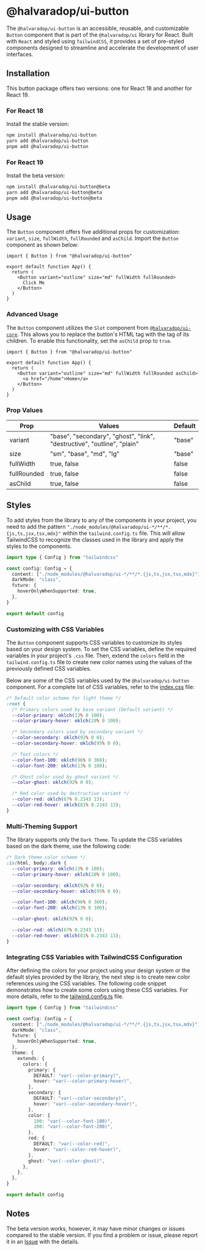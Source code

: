 # @halvaradop/ui-button

The `@halvaradop/ui-button` is an accessible, reusable, and customizable `Button` component that is part of the `@halvaradop/ui` library for React. Built with `React` and styled using `TailwindCSS`, it provides a set of pre-styled components designed to streamline and accelerate the development of user interfaces.

## Installation

This button package offers two versions: one for React 18 and another for React 19.

### For React 18

Install the stable version:

```bash
npm install @halvaradop/ui-button
yarn add @halvaradop/ui-button
pnpm add @halvaradop/ui-button
```

### For React 19

Install the beta version:

```bash
npm install @halvaradop/ui-button@beta
yarn add @halvaradop/ui-button@beta
pnpm add @halvaradop/ui-button@beta
```

## Usage

The `Button` component offers five additional props for customization: `variant`, `size`, `fullWidth`, `fullRounded` and `asChild`. Import the `Button` component as shown below:

```tsx
import { Button } from "@halvaradop/ui-button"

export default function App() {
  return (
    <Button variant="outline" size="md" fullWidth fullRounded>
      Click Me
    </Button>
  )
}
```

### Advanced Usage

The `Button` component utilizes the `Slot` component from [`@halvaradop/ui-core`](https://github.com/halvaradop/ui/blob/master/packages/ui-core/src/slot.ts). This allows you to replace the button's HTML tag with the tag of its children. To enable this functionality, set the `asChild` prop to `true`.

```tsx
import { Button } from "@halvaradop/ui-button"

export default function App() {
  return (
    <Button variant="outline" size="md" fullWidth fullRounded asChild>
      <a href="/home">Home</a>
    </Button>
  )
}
```

### Prop Values

| Prop        | Values                                                                  | Default |
| ----------- | ----------------------------------------------------------------------- | ------- |
| variant     | "base", "secondary", "ghost", "link", "destructive", "outline", "plain" | "base"  |
| size        | "sm", "base", "md", "lg"                                                | "base"  |
| fullWidth   | true, false                                                             | false   |
| fullRounded | true, false                                                             | false   |
| asChild     | true, false                                                             | false   |

## Styles

To add styles from the library to any of the components in your project, you need to add the pattern `"./node_modules/@halvaradop/ui-*/**/*.{js,ts,jsx,tsx,mdx}"` within the `tailwind.config.ts` file. This will allow TailwindCSS to recognize the classes used in the library and apply the styles to the components.

```ts
import type { Config } from "tailwindcss"

const config: Config = {
  content: ["./node_modules/@halvaradop/ui-*/**/*.{js,ts,jsx,tsx,mdx}"],
  darkMode: "class",
  future: {
    hoverOnlyWhenSupported: true,
  },
}

export default config
```

### Customizing with CSS Variables

The `Button` component supports CSS variables to customize its styles based on your design system. To set the CSS variables, define the required variables in your project's `.css` file. Then, extend the `colors` field in the `tailwind.config.ts` file to create new color names using the values of the previously defined CSS variables.

Below are some of the CSS variables used by the `@halvaradop/ui-button` component. For a complete list of CSS variables, refer to the [index.css](https://github.com/halvaradop/ui/blob/master/index.css) file:

```css
/* Default color scheme for light theme */
:root {
  /* Primary colors used by base variant (Default variant) */
  --color-primary: oklch(13% 0 100);
  --color-primary-hover: oklch(28% 0 100);

  /* Secondary colors used by secondary variant */
  --color-secondary: oklch(92% 0 0);
  --color-secondary-hover: oklch(95% 0 0);

  /* Text colors */
  --color-font-100: oklch(96% 0 360);
  --color-font-200: oklch(13% 0 100);

  /* Ghost color used by ghost variant */
  --color-ghost: oklch(92% 0 0);

  /* Red color used by destructive variant */
  --color-red: oklch(67% 0.2343 13);
  --color-red-hover: oklch(81% 0.2343 13);
}
```

### Multi-Theming Support

The library supports only the `Dark Theme`. To update the CSS variables based on the dark theme, use the following code:

```css
/* Dark theme color scheme */
:is(html, body).dark {
  --color-primary: oklch(13% 0 100);
  --color-primary-hover: oklch(28% 0 100);

  --color-secondary: oklch(92% 0 0);
  --color-secondary-hover: oklch(95% 0 0);

  --color-font-100: oklch(96% 0 360);
  --color-font-200: oklch(13% 0 100);

  --color-ghost: oklch(92% 0 0);

  --color-red: oklch(67% 0.2343 13);
  --color-red-hover: oklch(81% 0.2343 13);
}
```

### Integrating CSS Variables with TailwindCSS Configuration

After defining the colors for your project using your design system or the default styles provided by the library, the next step is to create new color references using the CSS variables. The following code snippet demonstrates how to create some colors using these CSS variables. For more details, refer to the [tailwind.config.ts](https://github.com/halvaradop/ui/blob/master/tailwind.config.ts) file.

```ts
import type { Config } from "tailwindcss"

const config: Config = {
  content: ["./node_modules/@halvaradop/ui-*/**/*.{js,ts,jsx,tsx,mdx}"],
  darkMode: "class",
  future: {
    hoverOnlyWhenSupported: true,
  },
  theme: {
    extends: {
      colors: {
        primary: {
          DEFAULT: "var(--color-primary)",
          hover: "var(--color-primary-hover)",
        },
        secondary: {
          DEFAULT: "var(--color-secondary)",
          hover: "var(--color-secondary-hover)",
        },
        color: {
          100: "var(--color-font-100)",
          200: "var(--color-font-200)",
        },
        red: {
          DEFAULT: "var(--color-red)",
          hover: "var(--color-red-hover)",
        },
        ghost: "var(--color-ghost)",
      },
    },
  },
}

export default config
```

## Notes

The beta version works, however, it may have minor changes or issues compared to the stable version. If you find a problem or issue, please report it in an [Issue](https://github.com/halvaradop/ui/issues) with the details.
